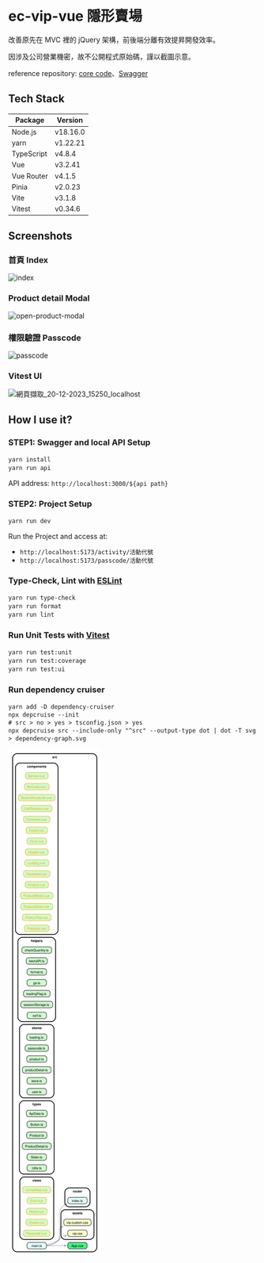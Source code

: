 # ec-vip-vue 隱形賣場

改善原先在 MVC 裡的 jQuery 架構，前後端分離有效提昇開發效率。

因涉及公司營業機密，故不公開程式原始碼，謹以截圖示意。

reference repository: [core code](https://github.com/MollyLin/vue3-vip-mart-core)、[Swagger](https://github.com/MollyLin/vue3-vip-mart-swagger)

## Tech Stack

| **Package** | **Version** |
| ----------- | ----------- |
| Node.js     | v18.16.0    |
| yarn        | v1.22.21    |
| TypeScript  | v4.8.4      |
| Vue         | v3.2.41     |
| Vue Router  | v4.1.5      |
| Pinia       | v2.0.23     |
| Vite        | v3.1.8      |
| Vitest      | v0.34.6     |

## Screenshots

### 首頁 Index
![index](https://github.com/MollyLin/vue3-vip-mart/assets/7385444/c3257414-4dc1-4313-9775-439661558f20)

### Product detail Modal
![open-product-modal](https://github.com/MollyLin/vue3-vip-mart/assets/7385444/ac8a652a-51fc-4e62-b697-221cd2431ef6)

### 權限驗證 Passcode
![passcode](https://github.com/MollyLin/vue3-vip-mart/assets/7385444/2ec641d9-968f-4bf5-8739-fdf52957f998)

### Vitest UI
![網頁擷取_20-12-2023_15250_localhost](https://github.com/MollyLin/vue3-vip-mart/assets/7385444/af313c4b-d183-4e80-80a4-a3bc4b923a71)


## How I use it?

### STEP1: Swagger and local API Setup

```sh
yarn install
yarn run api
```

API address:
`http://localhost:3000/${api path}`

### STEP2: Project Setup

```sh
yarn run dev
```

Run the Project and access at:

- `http://localhost:5173/activity/活動代號`
- `http://localhost:5173/passcode/活動代號`

### Type-Check, Lint with [ESLint](https://eslint.org/)

```sh
yarn run type-check
yarn run format
yarn run lint
```

### Run Unit Tests with [Vitest](https://vitest.dev/)

```sh
yarn run test:unit
yarn run test:coverage
yarn run test:ui
```

### Run dependency cruiser

```shell
yarn add -D dependency-cruiser
npx depcruise --init
# src > no > yes > tsconfig.json > yes
npx depcruise src --include-only "^src" --output-type dot | dot -T svg > dependency-graph.svg
```

![visualise dependencies SVG](screenshots/dependency-graph.svg)
